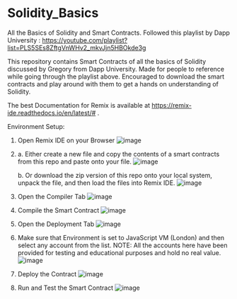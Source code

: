 # Solidity_Basics
All the Basics of Solidity and Smart Contracts. 
Followed this playlist by Dapp University :
https://youtube.com/playlist?list=PLS5SEs8ZftgVnWHv2_mkvJjn5HBOkde3g

This repository contains Smart Contracts of all the basics of Solidity discussed by Gregory from Dapp University. 
Made for people to reference while going through the playlist above. 
Encouraged to download the smart contracts and play around with them to get a hands on understanding of Solidity. 

The best Documentation for Remix is available at https://remix-ide.readthedocs.io/en/latest/# . 

Environment Setup:
1. Open Remix IDE on your Browser
![image](https://user-images.githubusercontent.com/53534136/158008486-fb776fbf-7e14-45b5-81ef-5e39a1ed1d5e.png)

2. a. Either create a new file and copy the contents of a smart contracts from this repo and paste onto your file.
![image](https://user-images.githubusercontent.com/53534136/158008600-51857654-8af8-40a6-9b0a-317c77d774b1.png)

   b. Or download the zip version of this repo onto your local system, unpack the file, and then load the files into Remix IDE.
   ![image](https://user-images.githubusercontent.com/53534136/158008665-b10110b3-bb98-44e8-a50a-74ef4f322bd9.png)

3. Open the Compiler Tab
![image](https://user-images.githubusercontent.com/53534136/158008727-22297406-a660-4a00-aceb-11b5ce0b54eb.png)

4. Compile the Smart Contract
![image](https://user-images.githubusercontent.com/53534136/158008741-e64625d0-789a-4cde-a5c6-eaf6c1682392.png)

5. Open the Deployment Tab
![image](https://user-images.githubusercontent.com/53534136/158008770-b4848dbf-961f-410c-90ce-c38dff6e9aa9.png)

6. Make sure that Environment is set to JavaScript VM (London) and then select any account from the list.
NOTE: All the accounts here have been provided for testing and educational purposes and hold no real value.
![image](https://user-images.githubusercontent.com/53534136/158008837-7ad30f34-adb1-49d3-906f-d25abc9af8be.png)

7. Deploy the Contract
![image](https://user-images.githubusercontent.com/53534136/158008929-20f65b75-3e5f-4457-96e1-949696bba8a5.png)

8. Run and Test the Smart Contract
![image](https://user-images.githubusercontent.com/53534136/158009001-1354e76c-8ca5-4a14-b799-f8f908fec34b.png)
